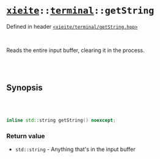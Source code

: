 # [`xieite`](../../README.md)`::`[`terminal`](../../docs/terminal.md)`::getString`
Defined in header [`<xieite/terminal/getString.hpp>`](../../include/xieite/terminal/getString.hpp)

<br/>

Reads the entire input buffer, clearing it in the process.

<br/><br/>

## Synopsis

<br/><br/>

```cpp
inline std::string getString() noexcept;
```
### Return value
- `std::string` - Anything that's in the input buffer
